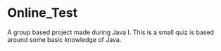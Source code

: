 # Online_Test
A group based project made during Java I. This is a small quiz is based around some basic knowledge of Java. 
